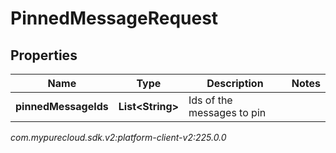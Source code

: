 # PinnedMessageRequest


## Properties

| Name | Type | Description | Notes |
| ------------ | ------------- | ------------- | ------------- |
| **pinnedMessageIds** | **List&lt;String&gt;** | Ids of the messages to pin |  |




_com.mypurecloud.sdk.v2:platform-client-v2:225.0.0_
